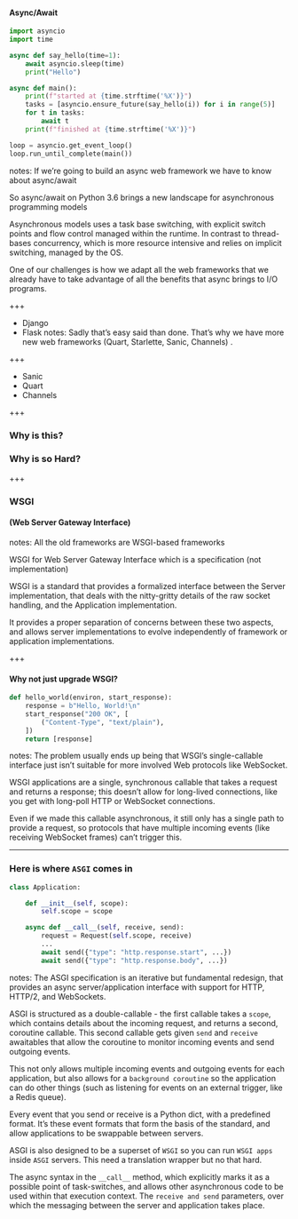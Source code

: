 #### Async/Await

```python
import asyncio
import time

async def say_hello(time=1):
    await asyncio.sleep(time)
    print("Hello")

async def main():
    print(f"started at {time.strftime('%X')}")
    tasks = [asyncio.ensure_future(say_hello(i)) for i in range(5)]
    for t in tasks:
        await t
    print(f"finished at {time.strftime('%X')}")

loop = asyncio.get_event_loop()
loop.run_until_complete(main())
```
notes:
If we’re going to build an async web framework we have to know about async/await

So async/await on Python 3.6 brings a  new landscape for asynchronous programming models

Asynchronous models uses a task base switching, with explicit switch points and flow control managed within the
runtime. In contrast to thread-bases concurrency, which is more resource intensive and relies on implicit switching,
managed by the OS.

One of our challenges is how we adapt all the web frameworks that we already have to take advantage of all the
benefits that async brings to I/O programs.


+++

- Django <!-- .element: class="fragment" -->
- Flask <!-- .element: class="fragment" -->
notes:
Sadly that’s easy said than done. That’s why we have more new web frameworks (Quart, Starlette, Sanic, Channels) .


+++

- Sanic <!-- .element: class="fragment" -->
- Quart <!-- .element: class="fragment" -->
- Channels <!-- .element: class="fragment" -->


+++

### Why is this? <!-- .element: class="fragment" -->
### Why is so Hard? <!-- .element: class="fragment" -->


+++

### WSGI
#### (Web Server Gateway Interface) <!-- .element: class="fragment" -->
notes:
All the old frameworks are WSGI-based frameworks

WSGI for Web Server Gateway Interface which is a specification (not implementation)

WSGI is a standard that provides a formalized interface between the Server implementation, that deals with the
nitty-gritty details of the raw socket handling, and the Application implementation.

It provides a proper separation of concerns between these two aspects, and allows server implementations to evolve
independently of framework or application implementations.


+++

#### Why not just upgrade WSGI? <!-- .element: class="fragment" -->
```python
def hello_world(environ, start_response):
    response = b"Hello, World!\n"
    start_response("200 OK", [
        ("Content-Type", "text/plain"),
    ])
    return [response]
```
<!-- .element: class="fragment" -->
notes:
The problem usually ends up being that WSGI’s single-callable interface just isn’t suitable for more involved Web
protocols like WebSocket.

WSGI applications are a single, synchronous callable that takes a request and returns a response; this doesn’t allow
for long-lived connections, like you get with long-poll HTTP or WebSocket connections.

Even if we made this callable asynchronous, it still only has a single path to provide a request, so protocols that
have multiple incoming events (like receiving WebSocket frames) can’t trigger this.


---

### Here is where `ASGI` comes in

```python
class Application:

    def __init__(self, scope):
        self.scope = scope

    async def __call__(self, receive, send):
        request = Request(self.scope, receive)
        ...
        await send({"type": "http.response.start", ...})
        await send({"type": "http.response.body", ...})
```
<!-- .element: class="fragment" -->
notes:
The ASGI specification is an iterative but fundamental redesign, that provides an async server/application interface 
with support for HTTP, HTTP/2, and WebSockets.

ASGI is structured as a double-callable - the first callable takes a `scope`, which contains details about the incoming request, and returns a second, coroutine callable. This second callable gets given `send` and `receive` awaitables that allow the coroutine to monitor incoming events and send outgoing events.

This not only allows multiple incoming events and outgoing events for each application, but also allows for a `background coroutine` so the application can do other things (such as listening for events on an external trigger, like a Redis queue).

Every event that you send or receive is a Python dict, with a predefined format. It’s these event formats that form the basis of the standard, and allow applications to be swappable between servers.

ASGI is also designed to be a superset of `WSGI` so you can run `WSGI apps` inside `ASGI` servers.
This need a translation wrapper but no that hard.

The async syntax in the `__call__` method, which explicitly marks it as a possible point of task-switches, and allows other asynchronous code to be used within that execution context.
The `receive and send` parameters, over which the messaging between the server and application takes place.
